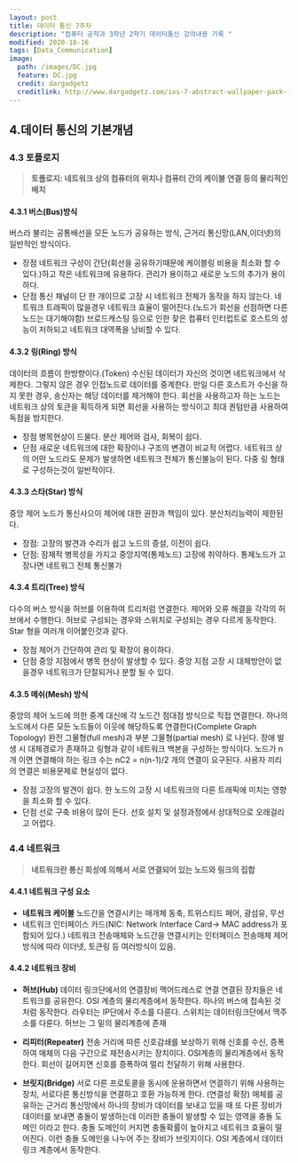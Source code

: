 ```yaml
---
layout: post
title: 데이터 통신 7주차 
description: "컴퓨터 공학과 3학년 2학기 데이터통신 강의내용 기록 "
modified: 2020-10-16
tags: [Data_Communication]
image: 
  path: /images/DC.jpg
  feature: DC.jpg
  credit: dargadgetz
  creditlink: http://www.dargadgetz.com/ios-7-abstract-wallpaper-pack-for-iphone-5-and-ipod-touch-retina/
---
```


## 4.데이터 통신의 기본개념

### 4.3 토플로지
 > <strong>토폴로지: 네트워크 상의 컴퓨터의 위치나 컴퓨터 간의 케이블 연결 등의 물리적인 배치</strong>

#### 4.3.1 버스(Bus)방식
버스라 불리는 공통배선을 모든 노드가 공유하는 방식, 근거리 통신망(LAN,이더넷)의 일반적인 방식이다.
* 장점 
 네트워크 구성이 간단(회선을 공유하기때문에 케이블링 비용을 최소화 할 수 있다.)하고 작은 네트워크에 유용하다.
 관리가 용이하고 새로운 노드의 추가가 용이하다.
* 단점
 통신 채널이 단 한 개이므로 고장 시 네트워크 전체가 동작을 하지 않는다.
 네트워크 트래픽이 많을경우 네트워크 효율이 떨어진다.(노드가 회선을 선점하면 다른노드는 대기해야함) 브로드캐스팅 등으로 인한 잦은 컴퓨터 인터럽트로 호스트의 성능이 저하되고 네트워크 대역폭을 낭비할 수 있다.

#### 4.3.2 링(Ring) 방식
데이터의 흐름이 한방향이다.(Token) 수신된 데이터가 자신의 것이면 네트워크에서 삭제한다. 그렇지 않은 경우 인접노드로 데이터를 중계한다. 만일 다른 호스트가 수신을 하지 못한 경우, 송신자는 해당 데이터를 제거해야 한다. 회선을 사용하고자 하는 노드는 네트워크 상의 토큰을 획득하게 되면 회선을 사용하는 방식이고 최대 퀀텀만큼 사용하여 독점을 방지한다. 
* 장점 
  병목현상이 드물다.
  분산 제어와 검사, 회복이 쉽다.
* 단점 
  새로운 네트워크에 대한 확장이나 구조의 변경이 비교적 어렵다. 
  네트워크 상의 어떤 노드라도 문제가 발생하면 네트워크 전체가 통신불능이 된다. 다중 링 형태로 구성하는것이 일반적이다.

#### 4.3.3 스타(Star) 방식
중앙 제어 노드가 통신사으이 제어에 대한 권한과 책임이 있다. 분산처리능력이 제한된다. 
* 장점: 고장의 발견과 수리가 쉽고 노드의 증설, 이전이 쉽다.
* 단점: 잠재적 병목성을 가지고 중앙지역(통제노드) 고장에 취약하다. 통제노드가 고장나면 네트워그 전체 통신불가

#### 4.3.4 트리(Tree) 방식
다수의 버스 방식을 허브를 이용하여 트리처럼 연결한다.
제어와 오류 해결을 각각의 허브에서 수행한다. 
허브로 구성되는 경우와 스위치로 구성되는 경우 다르게 동작한다. Star 형을 여러개 이어붙인것과 같다. 
* 장점 
 제어가 간단하여 관리 및 확장이 용이하다.
* 단점
중앙 지점에서 병목 현상이 발생할 수 있다. 
중앙 지점 고장 시 대체방안이 없을경우 네트워크가 단절되거나 분할 될 수 있다.

#### 4.3.5 메쉬(Mesh) 방식
중앙의 제어 노드에 의한 중계 대신에 각 노드간 점대점 방식으로 직접 연결한다.
하나의 노드에서 다른 모든 노드들이 이웃에 해당하도록 연결한다(Complete Graph Topology)
완전 그물형(full mesh)과 부분 그물형(partial mesh) 로 나뉜다. 장애 발생 시 대체경로가 존재하고 링형과 같이 네트워크 백본을 구성하는 방식이다. 
노드가 n개 이면 연결해야 하는 링크 수는 nC2 = n(n-1)/2 개의 연결이 요구된다. 사용자 끼리의 연결은 비용문제로 현실성이 없다. 
* 장점
  고장의 발견이 쉽다.
  한 노드의 고장 시 네트워크의 다른 트래픽에 미치는 영향을 최소화 할 수 있다. 
* 단점
  선로 구축 비용이 많이 든다. 
  선호 설치 및 설정과정에서 상대적으로 오래걸리고 어렵다.

### 4.4 네트워크
> <strong>네트워크란 통신 회성에 의해서 서로 연결되어 있는 노드와 링크의 집합</strong>

#### 4.4.1 네트워크 구성 요소
* <strong>네트워크 케이블</strong> 
노드간을 연결시키는 매개체
동축, 트위스티드 페어, 광섬유, 무선
* 네트워크 인터페이스 카드(NIC: Network Interface Card-> MAC address가 포함되어 있다.)
네트워크 전송매체와 노드간을 연결시키는 인터페이스 
전송매체 제어방식에 따라 이더넷, 토큰링 등 여러방식이 있음.

#### 4.4.2 네트워크 장비
* <strong>허브(Hub)</strong> 데이터 링크단에서의 연결장비 맥어드레스로 연결
연결된 장치들은 네트워크를 공유한다.
OSI 계층의 물리계층에서 동작한다. 
하나의 버스에 접속된 것 처럼 동작한다. 라우터는 IP단에서 주소를 다룬다. 스위치는 데이터링크단에서 맥주소를 다룬다. 허브는 그 밑의 물리계층에 존재

* <strong>리피터(Repeater)</strong>
전송 거리에 따른 신호감쇄를 보상하기 위해 신호를 수신, 증폭하여 매체의 다음 구간으로 재전송시키는 장치이다. OSI계층의 물리계층에서 동작한다. 회선이 길어지면 신호를 증폭하여 멀리 전달하기 위해 사용한다. 

* <strong>브릿지(Bridge)</strong>
서로 다른 프로토콜을 동시에 운용하면서 연결하기 위해 사용하는 장치, 서로다른 통신방식을 연결하고 호환 가능하게 한다. (연결성 확장) 매체를 공유하는 근거리 통신망에서 하나의 장비가 데이터를 보내고 있을 때 또 다른 장비가 데이터를 보내면 충돌이 발생하는데 이러한 충돌이 발생할 수 있는 영역을 충돌 도메인 이라고 한다. 충돌 도메인이 커지면 충돌확률이 높아지고 네트워크 효율이 떨어진다. 이런 충돌 도메인을 나누어 주는 장비가 브릿지이다. 
OSI 계층에서 데이터 링크 계층에서 동작한다. 

